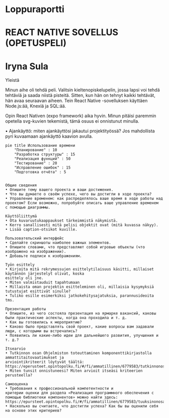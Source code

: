 # Loppuraportti

# REACT NATIVE SOVELLUS (OPETUSPELI)

# Iryna Sula

Yleistä

Minun aihe oli tehdä peli. Valitsin kieltenopiskelupelin, jossa lapsi voi tehdä tehtäviä ja saada niistä pisteitä. Sitten, kun hän on tehnyt kaikki tehtävät, hän avaa seuraavan aiheen. Tein React Native -sovelluksen käyttäen Node.js:ää, Knexiä ja SQL:ää.

Opin React Nativen (expo framework) aika hyvin. Minun pitäisi paremmin opetella svg-kuvien tekemistä, tämä osuus ei onnistunut minulla.

• Ajankäyttö: miten ajankäyttösi jakautui projektityössä? Jos mahdollista pyri kuvaamaan ajankäyttö
kaavion avulla.

```mermaid
pie title Использование времени
    "Планирование" : 10
    "Разработка структуры" : 15
    "Реализация функций" : 50
    "Тестирование" : 20
    "Исправление ошибок" : 15
    "Подготовка отчёта" : 5


Общие сведения
• Опишите тему вашего проекта и ваши достижения.
• Что вы думаете о своём успехе, чего вы достигли в ходе проекта?
• Управление временем: как распределялось ваше время в ходе работы над проектом? Если возможно, попробуйте описать ваше управление временем
с помощью диаграммы.

Käyttöliittymä
• Ota kuvaruutukaappaukset tärkeimmistä näkymistä.
• Kerro sanallisesti mitä pelisi objektit ovat (mitä kuvassa näkyy).
• Lisää caption-otsikot kuville.

Пользовательский интерфейс
• Сделайте скриншоты наиболее важных элементов.
• Опишите словами, что представляют собой игровые объекты (что изображено на изображении).
• Добавьте подписи к изображениям.

Työn esittely
• Kirjoita mitä rekrymessujen esittelytilaisuus käsitti, millaiset käytännön järjestelyt olivat, koska
esittely oli jne.
• Miten valmistauduit tapahtumaan
• Millaista oman projektin esitteleminen oli, millaisia kysymyksiä tutustujat esittivät sinulle?
• Tuliko esille esimerkiksi jatkokehitysajatuksia, parannusideoita tms.

Презентация работы
• Опишите, из чего состояла презентация на ярмарке вакансий, каковы были практические аспекты, когда она проходила и т. д.
• Как вы готовились к мероприятию?
• Каково было представлять свой проект, какие вопросы вам задавали люди, с которыми вы встречались?
• Появились ли какие-либо идеи для дальнейшего развития, улучшения и т. д.?

Itsearvio
• Tutkinnon osan Ohjelmiston toteuttaminen komponenttikirjastolla ammattitaitovaatimukset ja
arviointikriteerit löytyvät täältä:
https://eperusteet.opintopolku.fi/#/fi/ammatillinen/6779583/tutkinnonosat/6816830
• Miten tunsit onnistuneesi? Miten arvioit itseäsi kriteerien perusteella?

Самооценка
• Требования к профессиональной компетентности и
критерии оценки для раздела «Реализация программного обеспечения с помощью библиотеки компонентов» можно найти здесь:
https://epursteet.opintopolku.fi/#/fi/ammatillinen/6779583/tuuksinonosat/6816830
• Насколько вы считаете, что достигли успеха? Как бы вы оценили себя на основе этих критериев?
```
